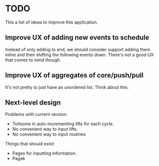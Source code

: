 # TODO

This a list of ideas to improve this application.

## Improve UX of adding new events to schedule

Instead of only adding to end, we should consider support adding them inline and
then shifting the following events down. There's not a good UX that comes to
mind though.

## Improve UX of aggregates of core/push/pull

It's not pretty to just have an unordered list. Think about this.

## Next-level design

Problems with current version:

* Toilsome in auto-incrementing lifts for each cycle.
* No convenient way to input lifts.
* No convenient way to input routines

Things that should exist:

* Pages for inputting information.
* Pagek
